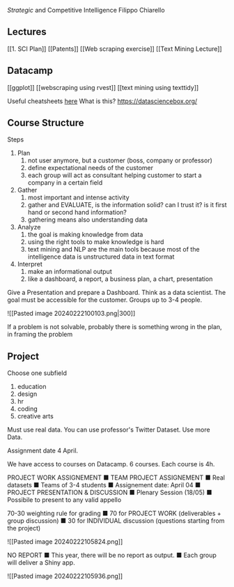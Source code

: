 *Strategic* and Competitive Intelligence
Filippo Chiarello
## Lectures
[[1. SCI Plan]]
[[Patents]]
[[Web scraping exercise]]
[[Text Mining Lecture]]
## Datacamp
[[ggplot]]
[[webscraping using rvest]]
[[text mining using texttidy]]

Useful cheatsheets [here](https://posit.co/resources/cheatsheets/?type=posit-cheatsheets/)
What is this? https://datasciencebox.org/


## Course Structure
Steps
1. Plan
	1. not user anymore, but a customer (boss, company or professor)
	2. define expectational needs of the customer
	3. each group will act as consultant helping customer to start a company in a certain field
2. Gather
	1. most important and intense activity
	2. gather and EVALUATE, is the information solid? can I trust it? is it first hand or second hand information?
	3. gathering means also understanding data
3. Analyze
	1. the goal is making knowledge from data
	2. using the right tools to make knowledge is hard
	3. text mining and NLP are the main tools because most of the intelligence data is unstructured data in text format
4. Interpret
	1. make an informational output
	2. like a dashboard, a report, a business plan, a chart, presentation

Give a Presentation and prepare a Dashboard.
Think as a data scientist. The goal must be accessible for the customer.
Groups up to 3-4 people.

![[Pasted image 20240222100103.png|300]]

If a problem is not solvable, probably there is something wrong in the plan, in framing the problem


## Project
Choose one subfield
1. education
2. design
3. hr
4. coding
5. creative arts

Must use real data.
You can use professor's Twitter Dataset.
Use more Data.

Assignment date 4 April.

We have access to courses on Datacamp.
6 courses. Each course is 4h.

PROJECT WORK ASSIGNEMENT
■ TEAM PROJECT ASSIGNEMENT
	■ Real datasets
	■ Teams of 3-4 students
	■ Assignement date: April 04
■ PROJECT PRESENTATION & DISCUSSION
	■ Plenary Session (18/05)
	■ Possibile to present to any valid appello

70-30 weighting rule for grading
■ 70 for PROJECT WORK (deliverables + group discussion)
■ 30 for INDIVIDUAL discussion (questions starting from the project)

![[Pasted image 20240222105824.png]]

NO REPORT
■ This year, there will be no report as output.
■ Each group will deliver a Shiny app.

![[Pasted image 20240222105936.png]]

